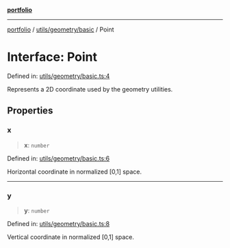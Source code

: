 [**portfolio**](../../../../README.md)

***

[portfolio](../../../../modules.md) / [utils/geometry/basic](../README.md) / Point

# Interface: Point

Defined in: [utils/geometry/basic.ts:4](https://github.com/tnorlund/Portfolio/blob/c6ce976a08ae60205b5f87659b51fc0b7c70cbcd/portfolio/utils/geometry/basic.ts#L4)

Represents a 2D coordinate used by the geometry utilities.

## Properties

### x

> **x**: `number`

Defined in: [utils/geometry/basic.ts:6](https://github.com/tnorlund/Portfolio/blob/c6ce976a08ae60205b5f87659b51fc0b7c70cbcd/portfolio/utils/geometry/basic.ts#L6)

Horizontal coordinate in normalized [0,1] space.

***

### y

> **y**: `number`

Defined in: [utils/geometry/basic.ts:8](https://github.com/tnorlund/Portfolio/blob/c6ce976a08ae60205b5f87659b51fc0b7c70cbcd/portfolio/utils/geometry/basic.ts#L8)

Vertical coordinate in normalized [0,1] space.
